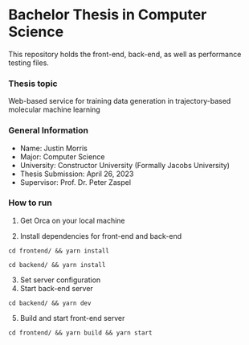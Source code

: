 # Bachelor Thesis in Computer Science

This repository holds the front-end, back-end, as well as performance testing files.

### Thesis topic

Web-based service for training data generation in trajectory-based molecular machine learning

### General Information

-   Name: Justin Morris
-   Major: Computer Science
-   University: Constructor University (Formally Jacobs University)
-   Thesis Submission: April 26, 2023
-   Supervisor: Prof. Dr. Peter Zaspel

### How to run

1. Get Orca on your local machine

2. Install dependencies for front-end and back-end

```
cd frontend/ && yarn install
```

```
cd backend/ && yarn install
```

3. Set server configuration
4. Start back-end server

```
cd backend/ && yarn dev
```

5. Build and start front-end server

```
cd frontend/ && yarn build && yarn start
```
